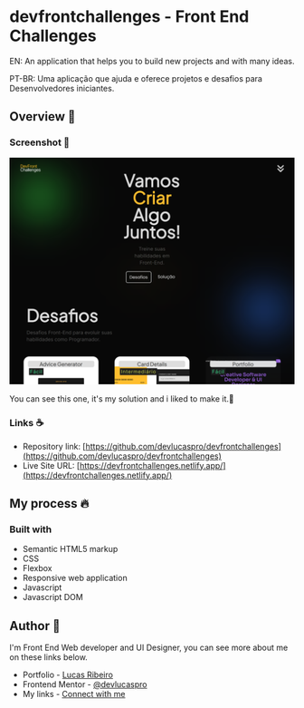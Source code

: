 # devfrontchallenges - Front End Challenges
EN: An application that helps you to build new projects and with many ideas.

PT-BR: Uma aplicação que ajuda e oferece projetos e desafios para Desenvolvedores iniciantes.

## Overview 👋

### Screenshot 📲

![](./assets/screenshot.png)

You can see this one, it's my solution and i liked to make it.👋


### Links ☕

- Repository link: [https://github.com/devlucaspro/devfrontchallenges](https://github.com/devlucaspro/devfrontchallenges)
- Live Site URL: [https://devfrontchallenges.netlify.app/](https://devfrontchallenges.netlify.app/)

## My process 🔥

### Built with

- Semantic HTML5 markup
- CSS
- Flexbox
- Responsive web application
- Javascript
- Javascript DOM

## Author 👋

I'm Front End Web developer and UI Designer, you can see more about me on these links below.

- Portfolio - [Lucas Ribeiro](https://lucasdeveloper.netlify.app/)
- Frontend Mentor - [@devlucaspro](https://www.frontendmentor.io/profile/devlucaspro)
- My links - [Connect with me](https://devlucaslinks.netlify.app/)
